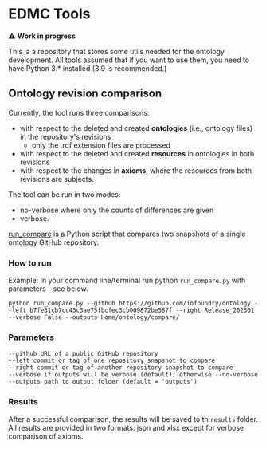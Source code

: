 # EDMC Tools

:warning: **Work in progress**

This ia a repository that stores some utils needed for the ontology development.
All tools assumed that if you want to use them, you need to have Python 3.* installed (3.9 is recommended.)

## Ontology revision comparison
Currently, the tool runs three comparisons:
- with respect to the deleted and created **ontologies** (i.e., ontology files) in the repository's revisions
  - only the .rdf extension files are processed
- with respect to the deleted and created **resources** in ontologies in both revisions
- with respect to the changes in **axioms**, where the resources from both revisions are subjects.

The tool can be run in two modes:
- no-verbose where only the counts of differences are given
- verbose.

[run_compare](https://github.com/edmcouncil/tools/blob/main/edmc_tools/run_compare.py) is a Python script that compares two snapshots of a single ontology GitHub repository.
### How to run
Example:
In your command line/terminal run python `run_compare.py` with parameters - see below.
```
python run_compare.py --github https://github.com/iofoundry/ontology --left b7fe31cb7cc43c3ae75fbcfec3cb009872be587f --right Release_202301 --verbose False --outputs Home/ontology/compare/ 
```
### Parameters
```
--github URL of a public GitHub repository
--left commit or tag of one repository snapshot to compare
--right commit or tag of another repository snapshot to compare
--verbose if outputs will be verbose (default); otherwise --no-verbose
--outputs path to output folder (default = 'outputs')
```
### Results
After a successful comparison, the results will be saved to th `results` folder.
All results are provided in two formats: json and xlsx except for verbose comparison of axioms.


